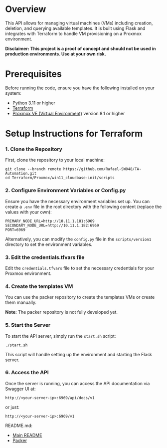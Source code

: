 # Overview
This API allows for managing virtual machines (VMs) including creation, deletion, and querying available templates. It is built using Flask and integrates with Terraform to handle VM provisioning on a Proxmox environment.

**Disclaimer: This project is a proof of concept and should not be used in production environments. Use at your own risk.**

# Prerequisites
Before running the code, ensure you have the following installed on your system:

- [Python](https://www.python.org/downloads/) 3.11 or higher
- [Terraform](https://www.terraform.io/downloads.html)
- [Proxmox VE (Virtual Environment)](https://www.proxmox.com/proxmox-ve) version 8.1 or higher

# Setup Instructions for Terraform
### 1. Clone the Repository
  First, clone the repository to your local machine:
  ```
  git clone --branch remote https://github.com/Rafael-SW048/TA-Automation.git
  cd Terraform/Proxmox/win11_cloudbase-init/scripts
  ```

### 2. Configure Environment Variables or Config.py
  Ensure you have the necessary environment variables set up. You can create a `.env` file in the root directory with the following content (replace the values with your own):
  ```
  PRIMARY_NODE_URL=http://10.11.1.181:6969
  SECONDARY_NODE_URL=http://10.11.1.182:6969
  PORT=6969
  ```
  Alternatively, you can modify the `config.py` file in the `scripts/version1` directory to set the environment variables.

### 3. Edit the credentials.tfvars file
  Edit the `credentials.tfvars` file to set the necessary credentials for your Proxmox environment.

### 4. Create the templates VM
  You can use the packer repository  to create the templates VMs or create them manually.
  
  **Note:** The packer repository is not fully developed yet.

### 5. Start the Server
  To start the API server, simply run the `start.sh` script:
  ```
  ./start.sh
  ```
  This script will handle setting up the environment and starting the Flask server.

### 6. Access the API
  Once the server is running, you can access the API documentation via Swagger UI at:
  ```
  http://<your-server-ip>:6969/api/docs/v1
  ```
  or just:
  ```
  http://<your-server-ip>:6969/v1
  ```

README.md:
- [Main README](../../README.md)
- [Packer](../../packer/proxmox/README.md)